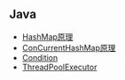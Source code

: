 ## Java
+ [HashMap原理](./md/java/HashMap原理.md)
+ [ConCurrentHashMap原理](./md/java/ConCurrentHashMap原理.md)
+ [Condition](./md/java/Condition原理.md)
+ [ThreadPoolExecutor](./md/java/ThreadPoolExecutor线程池运行原理.md)